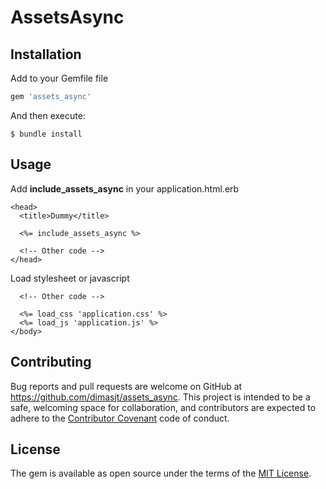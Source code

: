 # AssetsAsync

## Installation

Add to your Gemfile file

```ruby
gem 'assets_async'
```

And then execute:

```
$ bundle install
```

## Usage

Add **include_assets_async** in your application.html.erb

```erb
<head>
  <title>Dummy</title>
  
  <%= include_assets_async %>
  
  <!-- Other code -->
</head>
```

Load stylesheet or javascript

```erb
  <!-- Other code -->
  
  <%= load_css 'application.css' %>
  <%= load_js 'application.js' %>
</body>
```

## Contributing

Bug reports and pull requests are welcome on GitHub at https://github.com/dimasjt/assets_async. This project is intended to be a safe, welcoming space for collaboration, and contributors are expected to adhere to the [Contributor Covenant](http://contributor-covenant.org) code of conduct.

## License

The gem is available as open source under the terms of the [MIT License](http://opensource.org/licenses/MIT).
